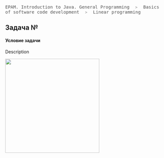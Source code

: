 
<p class="breadcrumbs"><style>
	p.breadcrumbs{
		font-family:monospace;
		font-size: 14px;
		color: #555555;
	}
	p.breadcrumbs > i{
		margin: 0 10px;
		font-size: 12px;
		color: #888888;
	}
</style>EPAM. Introduction to Java. General Programming <i>></i> Basics of software code development <i>></i> Linear programming</p>

## Задача №

#### Условие задачи
Description

<img src="https://render.githubusercontent.com/render/math?math=test" width="300px" />

